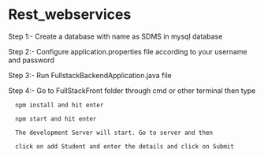 # Rest_webservices

Step 1:- Create a database with name as SDMS in mysql database

Step 2:- Configure application.properties file according to your username and password

Step 3:- Run FullstackBackendApplication.java file

Step 4:- Go to FullStackFront folder through cmd or other terminal then type

      npm install and hit enter
      
      npm start and hit enter 
      
      The development Server will start. Go to server and then
      
      click on add Student and enter the details and click on Submit
